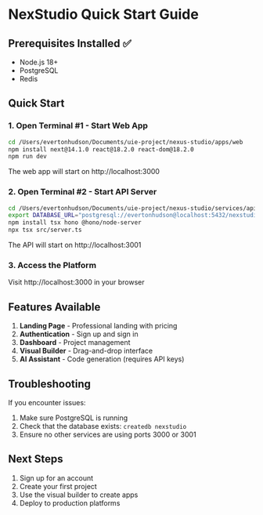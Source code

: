 # NexStudio Quick Start Guide

## Prerequisites Installed ✅
- Node.js 18+
- PostgreSQL
- Redis

## Quick Start

### 1. Open Terminal #1 - Start Web App
```bash
cd /Users/evertonhudson/Documents/uie-project/nexus-studio/apps/web
npm install next@14.1.0 react@18.2.0 react-dom@18.2.0
npm run dev
```

The web app will start on http://localhost:3000

### 2. Open Terminal #2 - Start API Server
```bash
cd /Users/evertonhudson/Documents/uie-project/nexus-studio/services/api
export DATABASE_URL="postgresql://evertonhudson@localhost:5432/nexstudio"
npm install tsx hono @hono/node-server
npx tsx src/server.ts
```

The API will start on http://localhost:3001

### 3. Access the Platform
Visit http://localhost:3000 in your browser

## Features Available

1. **Landing Page** - Professional landing with pricing
2. **Authentication** - Sign up and sign in
3. **Dashboard** - Project management
4. **Visual Builder** - Drag-and-drop interface
5. **AI Assistant** - Code generation (requires API keys)

## Troubleshooting

If you encounter issues:

1. Make sure PostgreSQL is running
2. Check that the database exists: `createdb nexstudio`
3. Ensure no other services are using ports 3000 or 3001

## Next Steps

1. Sign up for an account
2. Create your first project
3. Use the visual builder to create apps
4. Deploy to production platforms